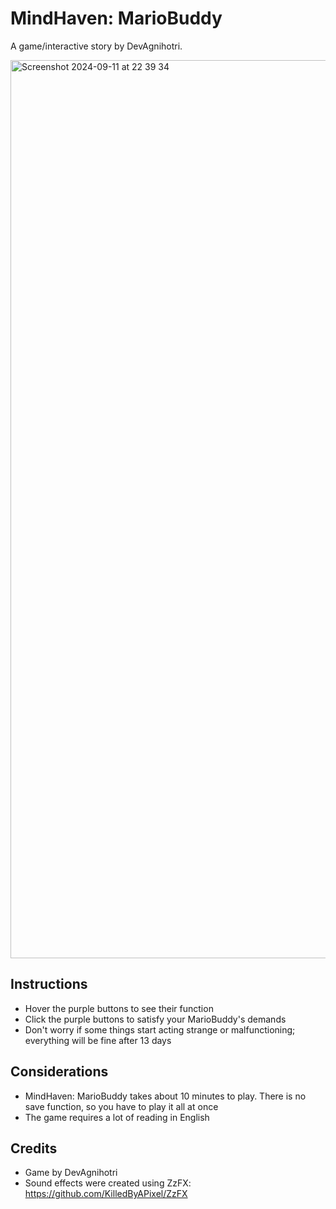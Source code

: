 # MindHaven: MarioBuddy

A game/interactive story by DevAgnihotri.

<img width="1437" alt="Screenshot 2024-09-11 at 22 39 34" src="https://github.com/user-attachments/assets/1f9b5281-773e-40aa-92e4-3f52bb6c26ac">

## Instructions

- Hover the purple buttons to see their function
- Click the purple buttons to satisfy your MarioBuddy's demands
- Don't worry if some things start acting strange or malfunctioning; everything will be fine after 13 days

## Considerations

- MindHaven: MarioBuddy takes about 10 minutes to play. There is no save function, so you have to play it all at once
- The game requires a lot of reading in English

## Credits

- Game by DevAgnihotri
- Sound effects were created using ZzFX: https://github.com/KilledByAPixel/ZzFX
